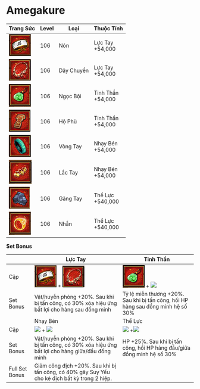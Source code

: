 # Amegakure

| Trang Sức                                     | Level | Loại       | Thuộc Tính                  |
| --------------------------------------------- | ----- | ---------- | --------------------------- |
| ![](<../../.gitbook/assets/image (1063).png>) | 106   | Nón        | <p>Lực Tay<br>+54,000</p>   |
| ![](<../../.gitbook/assets/image (1116).png>) | 106   | Dây Chuyền | <p>Lực Tay<br>+54,000</p>   |
| ![](<../../.gitbook/assets/image (1072).png>) | 106   | Ngọc Bội   | <p>Tinh Thần<br>+54,000</p> |
| ![](<../../.gitbook/assets/image (1137).png>) | 106   | Hộ Phù     | <p>Tinh Thần<br>+54,000</p> |
| ![](<../../.gitbook/assets/image (1060).png>) | 106   | Vòng Tay   | <p>Nhạy Bén<br>+54,000</p>  |
| ![](<../../.gitbook/assets/image (1085).png>) | 106   | Lắc Tay    | <p>Nhạy Bén<br>+54,000</p>  |
| ![](<../../.gitbook/assets/image (1108).png>) | 106   | Găng Tay   | <p>Thể Lực<br>+540,000</p>  |
| ![](<../../.gitbook/assets/image (1061).png>) | 106   | Nhẫn       | <p>Thể Lực<br>+540,000</p>  |

&#x20;

**Set Bonus**

|                | Lực Tay                                                                                                                                                    | Tinh Thần                                                                                                                                               |
| -------------- | ---------------------------------------------------------------------------------------------------------------------------------------------------------- | ------------------------------------------------------------------------------------------------------------------------------------------------------- |
| Cặp            | ![](<../../.gitbook/assets/image (1063).png>) + ![](<../../.gitbook/assets/image (1116).png>)                                                              | ![](<../../.gitbook/assets/image (1072).png>) + ![](https://choi.mobi/wp-content/uploads/2021/10/unknown-3-e1633319502389.png)                          |
| Set Bonus      | Vật/huyễn phòng +20%. Sau khi bị tấn công, có 30% xóa hiệu ứng bất lợi cho hàng sau đồng minh                                                              | Tỷ lệ miễn thương +20%. Sau khi bị tấn công, hồi HP hàng sau đồng minh hệ số 30%                                                                        |
|                | Nhạy Bén                                                                                                                                                   | Thể Lực                                                                                                                                                 |
| Cặp            | ![](https://choi.mobi/wp-content/uploads/2021/05/vongtay-e1622093496161.jpg) + ![](https://choi.mobi/wp-content/uploads/2021/05/lactay-e1622093549783.jpg) | ![](https://choi.mobi/wp-content/uploads/2021/05/gangtay-e1622093584551.jpg) +![](https://choi.mobi/wp-content/uploads/2021/05/nhan-e1622093609344.jpg) |
| Set Bonus      | Vật/huyễn phòng +20%. Sau khi bị tấn công, có 30% xóa hiệu ứng bất lợi cho hàng giữa/đầu đồng minh                                                         | HP +25%. Sau khi bị tấn công, hồi HP hàng đầu/giữa đồng minh hệ số 30%                                                                                  |
| Full Set Bonus | Giảm công địch +20%. Sau khi bị tấn công, có 40% gây Suy Yếu cho kẻ địch bất kỳ trong 2 hiệp.                                                              |                                                                                                                                                         |
